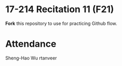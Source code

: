 # 17-214 Recitation 11 (F21)
**Fork** this repository to use for practicing Github flow.

# Attendance
Sheng-Hao Wu
rtanveer
